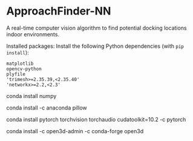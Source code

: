 # ApproachFinder-NN
A real-time computer vision algorithm to find potential docking locations indoor environments.


Installed packages:
Install the following Python dependencies (with `pip install`):

    matplotlib
    opencv-python
    plyfile
    'trimesh>=2.35.39,<2.35.40'
    'networkx>=2.2,<2.3'

conda install numpy

conda install -c anaconda pillow

conda install pytorch torchvision torchaudio cudatoolkit=10.2 -c pytorch

conda install -c open3d-admin -c conda-forge open3d
